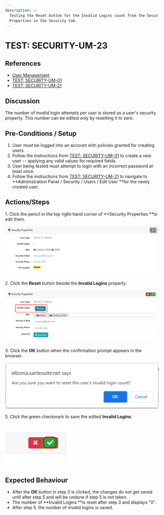 ```yaml
---
description: >-
  Testing the Reset button for the Invalid Logins count from the Security
  Properties in the Security tab.
---
```


# TEST: SECURITY-UM-23

## References

* [User Management](../../../../../../operations/system-administration/security-administration/user-management.md)
* [TEST: SECURITY-UM-01](test-security-um-01.md)
* [TEST: SECURITY-UM-21](test-security-um-21.md)

## Discussion

The number of invalid login attempts per user is stored as a user's security property. This number can be edited only by resetting it to zero.

## Pre-Conditions / Setup

1. User must be logged into an account with policies granted for creating users.
2. Follow the instructions from [TEST: SECURITY-UM-01](test-security-um-01.md) to create a new user -- applying any valid values for required fields.
3. User being tested must attempt to login with an incorrect password at least once.
4. Follow the instructions from [TEST: SECURITY-UM-21](test-security-um-21.md) to navigate to **Administration Panel / Security / Users / Edit User **for the newly created user.

## Actions/Steps

1\. Click the pencil in the top right-hand corner of **Security Properties **to edit them.

![](<../../../../../../.gitbook/assets/image (242).png>)

2\. Click the **Reset** button beside the **Invalid Logins** property.

![](<../../../../../../.gitbook/assets/image (266).png>)

3\. Click the **OK** button when the confirmation prompt appears in the browser.

![](<../../../../../../.gitbook/assets/image (282).png>)

5\. Click the green checkmark to save the edited **Invalid Logins**.

![](<../../../../../../.gitbook/assets/image (264).png>)

## Expected Behaviour

* After the **OK** button in step 3 is clicked, the changes do not get saved until after step 5 and will be undone if step 5 is not taken.
* The number of **Invalid Logins **is reset after step 3 and displays "0".
* After step 5, the number of invalid logins is saved.
